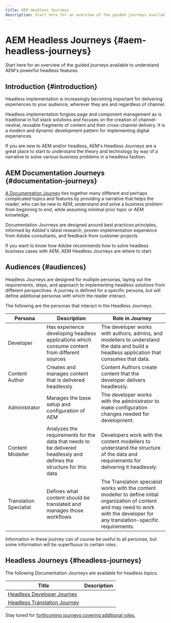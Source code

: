 ```yaml
---
title: AEM Headless Journeys
description: Start here for an overview of the guided journeys available to understand AEM's powerful headless features.
---
```

# AEM Headless Journeys {#aem-headless-journeys}

Start here for an overview of the guided journeys available to understand AEM's powerful headless features.

## Introduction {#introduction}

Headless implementation is increasingly becoming important for delivering experiences to your audience, wherever they are and regardless of channel.

Headless implementation forgoes page and component management as is traditional in full stack solutions and focuses on the creation of channel-neutral, reusable fragments of content and their cross-channel delivery. It is a modern and dynamic development pattern for implementing digital experiences.

If you are new to AEM and/or headless, AEM's Headless Journeys are a great place to start to understand the theory and technology by way of a narrative to solve various business problems in a headless fashion.

## AEM Documentation Journeys {#documentation-journeys}

[A Documentation Journey](/help/journey-documentation/home.md) ties together many different and perhaps complicated topics and features by providing a narrative that helps the reader, who can be new to AEM, understand and solve a business problem from beginning to end, while assuming minimal prior topic or AEM knowledge.

Documentation Journeys are designed around best practices principles, informed by Adobe's latest research, proven implementation experience from Adobe consultants, and feedback from customer projects.

If you want to know how Adobe recommends how to solve headless business cases with AEM, AEM Headless Journeys are where to start.

## Audiences {#audiences}

Headless Journeys are designed for multiple personas, laying out the requirements, steps, and approach to implementing headless solutions from different perspectives. A journey is defined for a specific persona, but will define additional personas with which the reader interact.

The following are the personas that interact in the Headless Journeys.

|Persona|Description|Role in Journey|
|---|---|---|
|Developer|Has experience developing headless applications which consume content from different sources|The developer works with authors, admins, and modellers to understand the data and build a headless application that consumes that data.|
|Content Author|Creates and manages content that is delivered headlessly|Content Authors create content that the developer delivers headlessly.|
|Administrator|Manages the base setup and configuration of AEM|The developer works with the administrator to make configuration changes needed for development.|
|Content Modeller|Analyzes the requirements for the data that needs to be delivered headlessly and defines the structure for this data|Developers work with the content modellers to understand the structure of the data and requirements for delivering it headlessly.|
|Translation Specialist|Defines what content should be translated and manages those workflows|The Translation specialist works with the content modeller to define initial organization of content and may need to work with the developer for any translation-specific requirements.|

Information in these journey can of course be useful to all personas, but some information will be superfluous to certain roles.

## Headless Journeys {#headless-journeys}

The following Documentation Journeys are available for headless topics.

|Title|Description|
|---|---|
|[Headless Developer Journey](/help/journey-headless/developer/overview.md)||
|[Headless Translation Journey](/help/journey-headless/translation/overview.md)||

Stay tuned for [forthcoming journeys covering additional roles.](/help/journey-documentation/home.md#journeys)
